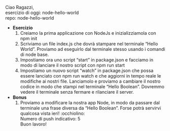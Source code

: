 Ciao Ragazzi,  
esercizio di oggi: node-hello-world  
repo: node-hello-world  
- **Esercizio**
    1. Creiamo la prima applicazione con NodeJs e inizializziamola con npm init
    2. Scriviamo un file index.js che dovrà stampare nel terminale “Hello World”. Proviamo ad eseguirlo dal terminale stesso usando i comandi di node base.
    3. Impostiamo ora uno script “start” in package.json e facciamo in modo di lanciare il nostro script con npm run start
    3. Impostiamo un nuovo script “watch” in package.json che possa essere lanciato con npm run watch e che aggiorni in tempo reale le modifiche ai nostri file. Lanciamolo e proviamo a cambiare il nostro codice in modo che stampi nel terminale “Hello Boolean”. Dovremmo vedere il terminale senza fermare e rilanciare il server.
- **Bonus**
    1. Proviamo a modificare la nostra app Node, in modo da passare dal terminale una frase diversa da “Hello Boolean”. Forse potrà servirvi qualcosa vista ieri! :occhiolino:  
Numero di push indicativo: 5  
Buon lavoro!